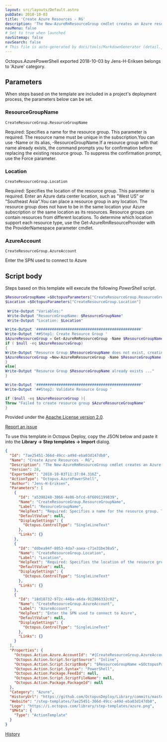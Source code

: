 ```yaml
---
layout: src/layouts/Default.astro
pubDate: 2018-10-03
title: 'Create Azure Resources - RG'
description: 'The New-AzureRmResourceGroup cmdlet creates an Azure resource group'
navMenu: false
# Set to true when launched
navSitemap: false
navSearch: false
# This file is auto-generated by docs/tools/MarkdownGenerator (detail.js)
---
```


Octopus.AzurePowerShell exported 2018-10-03 by Jens-H-Eriksen belongs to 'Azure' category.

## Parameters

When steps based on the template are included in a project's deployment process, the parameters below can be set.


<div class="param">

### ResourceGroupName

`CreateResourceGroup.ResourceGroupName`

Required: Specifies a name for the resource group. This parameter is required. The resource name must be unique in the subscription.You can use -Name or its alias, -ResourceGroupName.If a resource group with that name already exists, the command prompts you for confirmation before replacing the existing resource group. To suppress the confirmation prompt, use the Force parameter.

</div>
        
<div class="param">

### Location

`CreateResourceGroup.Location`

Required: Specifies the location of the resource group. This parameter is required. Enter an Azure data center location, such as "West US" or "Southeast Asia".You can place a resource group in any location. The resource group does not have to be in the same location your Azure subscription or the same location as its resources. Resource groups can contain resources from different locations. To determine which location support each resource type, use the Get-AzureRmResourceProvider with the ProviderNamespace parameter cmdlet.

</div>
        
<div class="param">

### AzureAccount

`CreateResourceGroup.AzureAccount`

Enter the SPN used to connect to Azure

</div>
        

## Script body

Steps based on this template will execute the following *PowerShell* script.

```powershell
$ResourceGroupName =$OctopusParameters["CreateResourceGroup.ResourceGroupName"]
$Location =$OctopusParameters["CreateResourceGroup.Location"]
 
 Write-Output "Variables:"
 Write-Output "ResourceGroupName: $ResourceGroupName"
 Write-Output "Location: $Location"

Write-Output '###############################################'
Write-Output '##Step1: Create Resource Group '
$AzureResourceGroup = Get-AzureRmResourceGroup -Name $ResourceGroupName -ErrorAction SilentlyContinue
if ( $null -eq $AzureResourceGroup)
{
Write-Output "Resource Group $ResourceGroupName does not exist, creating one ..."
$AzureResourceGroup =New-AzureRmResourceGroup -Name $ResourceGroupName -Location $Location
} 
else{
Write-Output "Resource Group $ResourceGroupName already exists ..."
}

Write-Output '###############################################'
Write-Output '##Step2: Validate Resource Group '

if ($null -eq $AzureResourceGroup ){
Throw "Failed to create resource group $AzureResourceGroupName"
}

```

Provided under the [Apache License version 2.0](https://github.com/OctopusDeploy/Library/blob/master/LICENSE.txt).

[Report an issue](https://github.com/OctopusDeploy/Library/issues/new?assignees=&labels=&projects=&template=bug-report.yml&title=Issue%20with%20Create%20Azure%20Resources%20-%20RG&step-template=Create%20Azure%20Resources%20-%20RG)

<div class="get-json">

To use this template in Octopus Deploy, copy the JSON below and paste it into the **Library → Step templates → Import** dialog.

```json
{
  "Id": "7ae25451-366d-49cc-a49d-eba03d147db0",
  "Name": "Create Azure Resources - RG",
  "Description": "The New-AzureRmResourceGroup cmdlet creates an Azure resource group",
  "Version": 28,
  "ExportedAt": "2018-10-03T11:37:04.316Z",
  "ActionType": "Octopus.AzurePowerShell",
  "Author": "Jens-H-Eriksen",
  "Parameters": [
    {
      "Id": "a5398248-3866-4e86-bfcd-6f6091199839",
      "Name": "CreateResourceGroup.ResourceGroupName",
      "Label": "ResourceGroupName",
      "HelpText": "Required: Specifies a name for the resource group. This parameter is required. The resource name must be unique in the subscription.You can use -Name or its alias, -ResourceGroupName.If a resource group with that name already exists, the command prompts you for confirmation before replacing the existing resource group. To suppress the confirmation prompt, use the Force parameter.",
      "DefaultValue": null,
      "DisplaySettings": {
        "Octopus.ControlType": "SingleLineText"
      },
      "Links": {}
    },
    {
      "Id": "ddbea94f-8053-4da7-aaea-c71e31be38a5",
      "Name": "CreateResourceGroup.Location",
      "Label": "Location",
      "HelpText": "Required: Specifies the location of the resource group. This parameter is required. Enter an Azure data center location, such as \"West US\" or \"Southeast Asia\".You can place a resource group in any location. The resource group does not have to be in the same location your Azure subscription or the same location as its resources. Resource groups can contain resources from different locations. To determine which location support each resource type, use the Get-AzureRmResourceProvider with the ProviderNamespace parameter cmdlet.",
      "DefaultValue": null,
      "DisplaySettings": {
        "Octopus.ControlType": "SingleLineText"
      },
      "Links": {}
    },
    {
      "Id": "18d18732-972c-446a-a6da-912866332c02",
      "Name": "CreateResourceGroup.AzureAccount",
      "Label": "AzureAccount",
      "HelpText": "Enter the SPN used to connect to Azure",
      "DefaultValue": null,
      "DisplaySettings": {
        "Octopus.ControlType": "SingleLineText"
      },
      "Links": {}
    }
  ],
  "Properties": {
    "Octopus.Action.Azure.AccountId": "#{CreateResourceGroup.AzureAccount}",
    "Octopus.Action.Script.ScriptSource": "Inline",
    "Octopus.Action.Script.ScriptBody": "$ResourceGroupName =$OctopusParameters[\"CreateResourceGroup.ResourceGroupName\"]\n$Location =$OctopusParameters[\"CreateResourceGroup.Location\"]\n \n Write-Output \"Variables:\"\n Write-Output \"ResourceGroupName: $ResourceGroupName\"\n Write-Output \"Location: $Location\"\n\nWrite-Output '###############################################'\nWrite-Output '##Step1: Create Resource Group '\n$AzureResourceGroup = Get-AzureRmResourceGroup -Name $ResourceGroupName -ErrorAction SilentlyContinue\nif ( $null -eq $AzureResourceGroup)\n{\nWrite-Output \"Resource Group $ResourceGroupName does not exist, creating one ...\"\n$AzureResourceGroup =New-AzureRmResourceGroup -Name $ResourceGroupName -Location $Location\n} \nelse{\nWrite-Output \"Resource Group $ResourceGroupName already exists ...\"\n}\n\nWrite-Output '###############################################'\nWrite-Output '##Step2: Validate Resource Group '\n\nif ($null -eq $AzureResourceGroup ){\nThrow \"Failed to create resource group $AzureResourceGroupName\"\n}\n",
    "Octopus.Action.Script.Syntax": "PowerShell",
    "Octopus.Action.Package.FeedId": null,
    "Octopus.Action.Script.ScriptFileName": null,
    "Octopus.Action.Package.PackageId": null
  },
  "Category": "Azure",
  "HistoryUrl": "https://github.com/OctopusDeploy/Library/commits/master/step-templates//opt/buildagent/work/75443764cd38076d/step-templates/azure-create-new-resourcegroup.json",
  "Website": "/step-templates/7ae25451-366d-49cc-a49d-eba03d147db0",
  "Logo": "https://i.octopus.com/library/step-templates/azure.png",
  "$Meta": {
    "Type": "ActionTemplate"
  }
}
```

[History](https://github.com/OctopusDeploy/Library/commits/master/step-templates/https://github.com/OctopusDeploy/Library/commits/master/step-templates//opt/buildagent/work/75443764cd38076d/step-templates/azure-create-new-resourcegroup.json)

</div>
